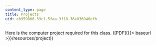 ```yaml
---
content_type: page
title: Projects
uid: eb959806-39c1-5faa-3f18-36e836946efb
---
```


Here is the computer project required for this class. ([PDF]({{< baseurl >}}/resources/project))